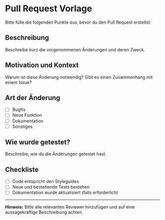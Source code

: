 # Pull Request Vorlage

Bitte fülle die folgenden Punkte aus, bevor du den Pull Request erstellst:

## Beschreibung

Beschreibe kurz die vorgenommenen Änderungen und deren Zweck.

## Motivation und Kontext

Warum ist diese Änderung notwendig? Gibt es einen Zusammenhang mit einem Issue?

## Art der Änderung

- [ ] Bugfix
- [ ] Neue Funktion
- [ ] Dokumentation
- [ ] Sonstiges

## Wie wurde getestet?

Beschreibe, wie du die Änderungen getestet hast.

## Checkliste

- [ ] Code entspricht den Styleguides
- [ ] Neue und bestehende Tests bestehen
- [ ] Dokumentation wurde aktualisiert (falls erforderlich)

---

**Hinweis:** Bitte alle relevanten Reviewer hinzufügen und auf eine aussagekräftige Beschreibung achten.
